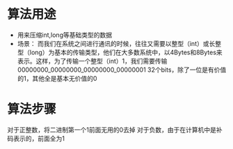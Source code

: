 # 算法用途
- 用来压缩int,long等基础类型的数据
- 场景：
	而我们在系统之间进行通讯的时候，往往又需要以整型（int）或长整型（long）为基本的传输类型，他们在大多数系统中，以4Bytes和8Bytes来表示。这样，为了传输一个整型（int）1，我们需要传输00000000_00000000_00000000_00000001 32个bits，除了一位是有价值的1，其他全是基本无价值的0
	
# 算法步骤
对于正整数，将二进制第一个1前面无用的0去掉
对于负数，由于在计算机中是补码表示的，前面全为1
